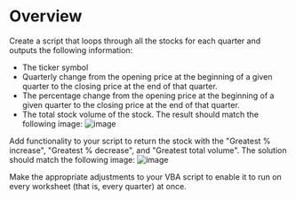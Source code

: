 # Overview

Create a script that loops through all the stocks for each quarter and outputs the following information:
- The ticker symbol
- Quarterly change from the opening price at the beginning of a given quarter to the closing price at the end of that quarter.
- The percentage change from the opening price at the beginning of a given quarter to the closing price at the end of that quarter.
- The total stock volume of the stock. The result should match the following image:
  ![image](https://static.bc-edx.com/data/dl-1-2/m2/lms/img/moderate_solution.jpg)

Add functionality to your script to return the stock with the "Greatest % increase", "Greatest % decrease", and "Greatest total volume". The solution should match the following image:
![image](https://static.bc-edx.com/data/dl-1-2/m2/lms/img/hard_solution.jpg)

Make the appropriate adjustments to your VBA script to enable it to run on every worksheet (that is, every quarter) at once.
